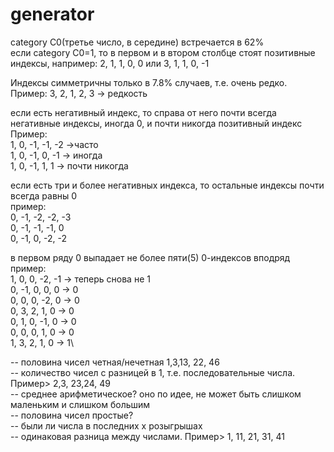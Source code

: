 # generator

category C0(третье число, в середине) встречается в 62%\
если category C0=1, то в первом и в втором столбце стоят позитивные индексы, например:
2, 1, 1, 0, 0 или 3, 1, 1, 0, -1

Индексы симметричны только в 7.8% случаев, т.е. очень редко.\
 Пример: 3, 2, 1, 2, 3 -> редкость
 
 если есть негативный индекс, то справа от него почти всегда негативные индексы, иногда 0, и почти никогда позитивный индекс\
 Пример:\
   1, 0, -1, -1, -2 ->часто\
   1, 0, -1, 0, -1 -> иногда\
   1, 0, -1, 1, 1 -> почти никогда
   
   если есть три и более негативных индекса, то остальные индексы почти всегда равны 0\
   пример:\
   0, -1, -2, -2, -3\
   0, -1, -1, -1, 0\
   0, -1, 0, -2, -2   

в первом ряду 0 выпадает не более пяти(5) 0-индексов вподряд\
пример:\
1, 0, 0, -2, -1 -> теперь снова не 1\
0, -1, 0, 0, 0 -> 0\
0, 0, 0, -2, 0 -> 0\
0, 3, 2, 1, 0 -> 0\
0, 1, 0, -1, 0 -> 0\
0, 0, 0, 1, 0 -> 0\
1, 3, 2, 1, 0 -> 1\


-- половина чисел четная/нечетная 1,3,13, 22, 46\
-- количество чисел с разницей в 1, т.е. последовательные числа. Пример> 2,3, 23,24, 49\
-- среднее арифметическое? оно по идее, не может быть слишком маленьким и слишком большим\
-- половина чисел простые?\
-- были ли числа в последних х розыгрышах\
-- одинаковая разница между числами. Пример> 1, 11, 21, 31, 41
